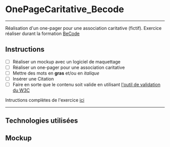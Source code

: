 # OnePageCaritative_Becode
---
Réalisation d'un one-pager pour une association caritative (fictif).
Exercice réaliser durant la formation [BeCode](https://www.becode.org)

## Instructions

* [ ] Réaliser un mockup avec un logiciel de maquettage
* [ ] Réaliser un one-pager pour une association caritative
* [ ] Mettre des mots en **gras** et/ou en *italique*
* [ ] Insérer une Citation
* [ ] Faire en sorte que le contenu soit valide en utilisant [l'outil de validation du W3C](https://validator.w3.org/#validate_by_input)

Intructions complètes de l'exercice [ici](https://github.com/becodeorg/lovelace-2/blob/master/01-La-prairie/html-css/3-exercice-html-basic.md)

---

## Technologies utilisées

## Mockup
